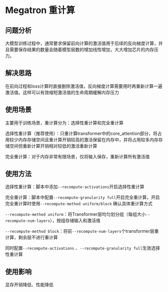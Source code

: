 # Megatron 重计算
## 问题分析

大模型训练过程中，通常要求保留前向计算的激活值用于后续的反向梯度计算，并且需要保存结果的数量会随着模型层数的增加线性增加，大大增加芯片的内存压力。

## 解决思路

在前向过程和loss计算时直接删除激活值，反向梯度计算需要用时再重新计算一遍激活值。这样可以有效缩短激活值的生命周期缓解内存压力

## 使用场景
主要用于训练场景，重计算分为：选择性重计算和完全重计算

选择性重计算（推荐使用）：只重计算transformer中的core_attention部分，将占用较少内存存储空间且重计算开销较高的激活保留在内存中，并将占用较多内存存储空间但重新计算开销相对较低的激活重新计算

完全重计算：对于内存非常有限场景，仅将输入保存，重新计算所有激活值

## 使用方法

选择性重计算：脚本中添加`--recompute-activations`开启选择性重计算

完全重计算：脚本中配置`--recompute-granularity full`开启完全重计算，开启完全重计算时使用`--recompute-method uniform/block` 确认具体重计算方式

`--recompute-method uniform`：将Transformer层均匀划分组（每组大小`--recompute-num-layers`），按组存储输入和激活值

`--recompute-method block`：将前`--recompute-num-layers`个transformer层重计算，剩余层不进行重计算

同时配置`--recompute-activations` 、`--recompute-granularity full`生效选择性重计算

## 使用影响
显存开销降低、性能降低

